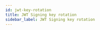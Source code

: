 ```yaml
---
id: jwt-key-rotation
title: JWT Signing key rotation
sidebar_label: JWT Signing key rotation
---
```


